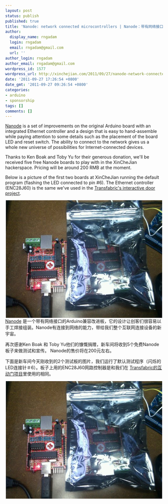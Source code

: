 ```yaml
---
layout: post
status: publish
published: true
title: 'Nanode: network connected microcontrollers | Nanode：带有网络接口的Arduino兼容的硬件'
author:
  display_name: rngadam
  login: rngadam
  email: rngadam@gmail.com
  url: ''
author_login: rngadam
author_email: rngadam@gmail.com
wordpress_id: 1577
wordpress_url: http://xinchejian.com/2011/09/27/nanode-network-connected-microcontrollers/
date: '2011-09-27 17:26:54 +0800'
date_gmt: '2011-09-27 09:26:54 +0800'
categories:
- arduino
- sponsorship
tags: []
comments: []
---
```

<p><!--:en--><a href="http://wiki.london.hackspace.org.uk/view/Project:Nanode">Nanode</a> is a set of improvements on the original Arduino board with an integrated Ethernet controller and a design that is easy to hand-assemble while paying attention to some details such as the placement of the board LED and reset switch. The ability to connect to the network gives us a whole new universe of possibilities for Internet-connected devices.</p>
<p>Thanks to Ken Boak and Toby Yu for their generous donation, we'll be received five free Nanode boards to play with in the XinCheJian hackerspace. Pricing will be around 200 RMB at the moment.</p>
<p>Below is a picture of the first two boards at XinCheJian running the default program (flashing the LED connected to pin #6). The Ethernet controller (ENC28J60) is the same we've used in the <a href="https://github.com/xinchejian/XinCheJian-Door/blob/master/XBeeEtherShieldBridge/XBeeEtherShieldBridge.pde">Transfabric's interactive door project</a>.</p>
<p><img style="display: block; margin-right: auto; margin-left: auto;" src="/uploads/2011/09/wpid-IMG_20110927_172103.jpg" alt="image" /><!--:--><!--:zh--><a href="http://wiki.london.hackspace.org.uk/view/Project:Nanode">Nanode</a> 是一个带有网络接口的Arduino兼容改进板，它的设计让创客们很容易以手工焊接组装。Nanode有连接到网络的能力，带给我们整个互联网连接设备的新宇宙。</p>
<p>再次感谢Ken Boak 和 Toby Yu他们的慷慨捐赠，新车间将收到5个免费Nanode板子来做测试和宣传。 Nanode的售价将在200元左右。</p>
<p>下面是新车间今天刚收到的2个测试板的图片，我们运行了默认测试程序（闪烁的LED连接针＃6）。板子上用的ENC28J60网路控制器是和我们在 <a href="https://github.com/xinchejian/XinCheJian-Door/blob/master/XBeeEtherShieldBridge/XBeeEtherShieldBridge.pde">Transfabric的互动门项目</a>里使用的相同。 </p>
<p><img style="display:block;margin-right:auto;margin-left:auto;" alt="image" src="/uploads/2011/09/wpid-IMG_20110927_172103.jpg" /><br />
<!--:--></p>
